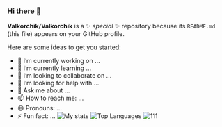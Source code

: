 ### Hi there 👋


**Valkorchik/Valkorchik** is a ✨ _special_ ✨ repository because its `README.md` (this file) appears on your GitHub profile.

Here are some ideas to get you started:

- 🔭 I’m currently working on ...
- 🌱 I’m currently learning ...
- 👯 I’m looking to collaborate on ...
- 🤔 I’m looking for help with ...
- 💬 Ask me about ...
- 📫 How to reach me: ...
- 😄 Pronouns: ...
- ⚡ Fun fact: ...
![My stats](https://github-readme-stats.vercel.app/api?username=Valkorchik&count_private=true&show_icons=true&theme=radical)
![Top Languages](https://github-readme-stats.vercel.app/api/top-langs/?username=VALKORCHIK&show_icons=true&theme=radical)
![111](https://img.shields.io/badge/-HTML-e34f26?logo=html5&logoColor=fff)
